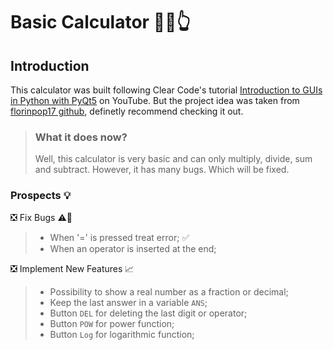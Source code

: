 # Basic Calculator :abacus:🤓👆

## Introduction
This calculator was built following Clear Code's tutorial [Introduction to GUIs in Python with PyQt5](https://www.youtube.com/watch?v=8jrEVihl-E4) on YouTube. But the project idea was taken from [florinpop17 github](https://github.com/florinpop17/app-ideas/blob/master/Projects/1-Beginner/Calculator-App.md), definetly recommend checking it out.

> ### What it does now?
> Well, this calculator is very basic and can only multiply, divide, sum and subtract. However, it has many bugs. Which will be fixed.

### Prospects :bulb:	
:negative_squared_cross_mark: Fix Bugs ⚠️:space_invader:
> - When '=' is pressed treat error; :white_check_mark:
> - When an operator is inserted at the end;

:negative_squared_cross_mark: Implement New Features :chart_with_upwards_trend:
> - Possibility to show a real number as a fraction or decimal;
> - Keep the last answer in a variable ```ANS```;
> - Button ```DEL``` for deleting the last digit or operator;
> - Button ```POW``` for power function;
> - Button  ```Log``` for logarithmic function;

